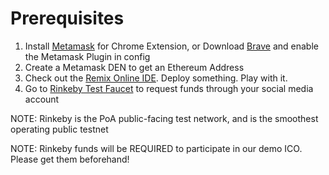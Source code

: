 # Prerequisites
1. Install [Metamask](https://metamask.io/) for Chrome Extension, or Download [Brave](https://brave.com/) and enable the Metamask Plugin in config
2. Create a Metamask DEN to get an Ethereum Address
3. Check out the [Remix Online IDE](http://remix.ethereum.org/). Deploy something. Play with it.
4. Go to [Rinkeby Test Faucet](https://faucet.rinkeby.io/) to request funds through your social media account

NOTE: Rinkeby is the PoA public-facing test network, and is the smoothest operating public testnet

NOTE: Rinkeby funds will be REQUIRED to participate in our demo ICO. Please get them beforehand!

